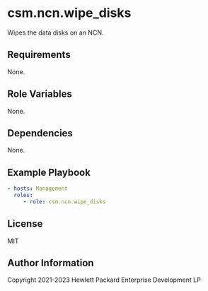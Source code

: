 csm.ncn.wipe_disks
=========

Wipes the data disks on an NCN.

Requirements
------------

None.

Role Variables
--------------

None.

Dependencies
------------

None.

Example Playbook
----------------

```yaml
- hosts: Management
  roles:
     - role: csm.ncn.wipe_disks
```

License
-------

MIT

Author Information
------------------

Copyright 2021-2023 Hewlett Packard Enterprise Development LP